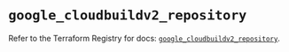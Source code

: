 # `google_cloudbuildv2_repository`

Refer to the Terraform Registry for docs: [`google_cloudbuildv2_repository`](https://registry.terraform.io/providers/hashicorp/google-beta/5.13.0/docs/resources/google_cloudbuildv2_repository).
